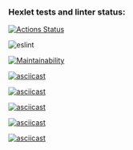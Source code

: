 ### Hexlet tests and linter status:
[![Actions Status](https://github.com/redsmoke19/frontend-project-lvl1/workflows/hexlet-check/badge.svg)](https://github.com/redsmoke19/frontend-project-lvl1/actions)

![eslint](https://github.com/redsmoke19/frontend-project-lvl1/workflows/eslint/badge.svg)

[![Maintainability](https://api.codeclimate.com/v1/badges/96fc85883bc9f435237e/maintainability)](https://codeclimate.com/github/redsmoke19/frontend-project-lvl1/maintainability)

[![asciicast](https://asciinema.org/a/a78qBpU8xSI6nrVNlXUC1Q3UW.svg)](https://asciinema.org/a/a78qBpU8xSI6nrVNlXUC1Q3UW)

[![asciicast](https://asciinema.org/a/lT6WYv6dnZzJttBfJtZ4J4tKu.svg)](https://asciinema.org/a/lT6WYv6dnZzJttBfJtZ4J4tKu)

[![asciicast](https://asciinema.org/a/T931sXluHceof20wf6PaVMKIX.svg)](https://asciinema.org/a/T931sXluHceof20wf6PaVMKIX)

[![asciicast](https://asciinema.org/a/Q34wwEa2exg6zxfADTkK0dUVk.svg)](https://asciinema.org/a/Q34wwEa2exg6zxfADTkK0dUVk)

[![asciicast](https://asciinema.org/a/ghZBh5y31EkuX6StVKwWHYhsJ.svg)](https://asciinema.org/a/ghZBh5y31EkuX6StVKwWHYhsJ)
